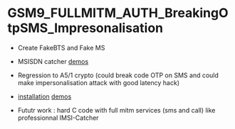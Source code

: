 # GSM9_FULLMITM_AUTH_BreakingOtpSMS_Impresonalisation
*  Create FakeBTS and Fake MS
*  MSISDN catcher [demos](https://www.youtube.com/watch?v=RJ84yhJpjJA&t=6s&pp=ygUUcGhvbmUgbnVtYmVyIGNhdGNoZXI%3D)
*  Regression to A5/1 crypto (could break code OTP on SMS and could make impersonalisation attack with good latency hack)
* [installation](https://pl4y.store/en/latest/Hacking_2G_BaseStation.html) [demos](https://www.youtube.com/watch?v=8itrR2z6T9s&pp=ygUlYmFzdGlvbiBiYXJhbm9mZiArIGltcGVyc29ubmFsaXphdGlvbg%3D%3D)

* Fututr work : hard C code with full mitm services (sms and call) like professionnal IMSI-Catcher
